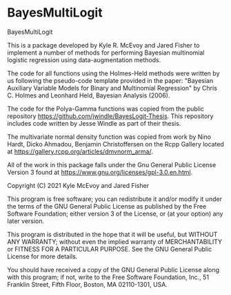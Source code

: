 # BayesMultiLogit
BayesMultiLogit

This is a package developed by Kyle R. McEvoy and Jared Fisher to implement a number of methods for performing Bayesian multinomial logistic
regression using data-augmentation methods.

The code for all functions using the Holmes-Held methods were written by us following the pseudo-code template provided in the paper:
"Bayesian Auxiliary Variable Models for Binary and Multinomial Regression" by Chris C. Holmes and Leonhard Held, Bayesian Analysis (2006).

The code for the Polya-Gamma functions was copied from the public repository https://github.com/jwindle/BayesLogit-Thesis. This repository
includes code written by Jesse Windle as part of their thesis.

The multivariate normal density function was copied from work by Nino Hardt, Dicko Ahmadou, Benjamin Christoffersen on the Rcpp Gallery
located at https://gallery.rcpp.org/articles/dmvnorm_arma/.

All of the work in this package falls under the Gnu General Public License Version 3 found at https://www.gnu.org/licenses/gpl-3.0.en.html.

Copyright (C) 2021  Kyle McEvoy and Jared Fisher

This program is free software; you can redistribute it and/or
modify it under the terms of the GNU General Public License
as published by the Free Software Foundation; either version 3
of the License, or (at your option) any later version.

This program is distributed in the hope that it will be useful,
but WITHOUT ANY WARRANTY; without even the implied warranty of
MERCHANTABILITY or FITNESS FOR A PARTICULAR PURPOSE.  See the
GNU General Public License for more details.

You should have received a copy of the GNU General Public License
along with this program; if not, write to the Free Software
Foundation, Inc., 51 Franklin Street, Fifth Floor, Boston, MA  02110-1301, USA.


